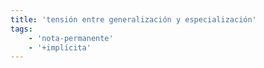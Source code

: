 ```yaml
---
title: 'tensión entre generalización y especialización'
tags:
    - 'nota-permanente'
    - '+implícita'
---
```

